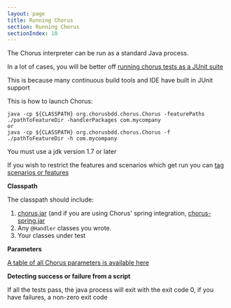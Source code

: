 ```yaml
---
layout: page
title: Running Chorus
section: Running Chorus
sectionIndex: 10
---
```


The Chorus interpreter can be run as a standard Java process.

In a lot of cases, you will be better off [running chorus tests as a JUnit suite](/pages/RunningChorus/JUnitIntegration)

This is because many continuous build tools and IDE have built in JUnit support

This is how to launch Chorus:

    java -cp ${CLASSPATH} org.chorusbdd.chorus.Chorus -featurePaths ./pathToFeatureDir -handlerPackages com.mycompany
    or
    java -cp ${CLASSPATH} org.chorusbdd.chorus.Chorus -f ./pathToFeatureDir -h com.mycompany

You must use a jdk version 1.7 or later

If you wish to restrict the features and scenarios which get run you can [tag scenarios or features](/pages/RunningChorus/TaggingScenarios)

**Classpath**

The classpath should include:

1. [chorus.jar](/pages/Resources/Download) (and if you are using Chorus' spring integration, [chorus-spring.jar](/pages/Resources/Download)
2. Any `@Handler` classes you wrote.
3. Your classes under test

**Parameters**  

[A table of all Chorus parameters is available here](/pages/RunningChorus/InterpreterParameters)

**Detecting success or failure from a script**

If all the tests pass, the java process will exit with the exit code 0, if you have failures, a non-zero exit code
    
